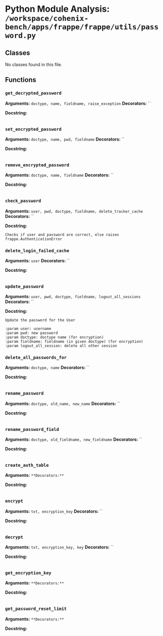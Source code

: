 # Python Module Analysis: `/workspace/cohenix-bench/apps/frappe/frappe/utils/password.py`

## Classes

No classes found in this file.


## Functions

### `get_decrypted_password`
**Arguments:** `doctype, name, fieldname, raise_exception`
**Decorators:** ``

**Docstring:**
```

```
### `set_encrypted_password`
**Arguments:** `doctype, name, pwd, fieldname`
**Decorators:** ``

**Docstring:**
```

```
### `remove_encrypted_password`
**Arguments:** `doctype, name, fieldname`
**Decorators:** ``

**Docstring:**
```

```
### `check_password`
**Arguments:** `user, pwd, doctype, fieldname, delete_tracker_cache`
**Decorators:** ``

**Docstring:**
```
Checks if user and password are correct, else raises frappe.AuthenticationError
```
### `delete_login_failed_cache`
**Arguments:** `user`
**Decorators:** ``

**Docstring:**
```

```
### `update_password`
**Arguments:** `user, pwd, doctype, fieldname, logout_all_sessions`
**Decorators:** ``

**Docstring:**
```
Update the password for the User

:param user: username
:param pwd: new password
:param doctype: doctype name (for encryption)
:param fieldname: fieldname (in given doctype) (for encryption)
:param logout_all_session: delete all other session
```
### `delete_all_passwords_for`
**Arguments:** `doctype, name`
**Decorators:** ``

**Docstring:**
```

```
### `rename_password`
**Arguments:** `doctype, old_name, new_name`
**Decorators:** ``

**Docstring:**
```

```
### `rename_password_field`
**Arguments:** `doctype, old_fieldname, new_fieldname`
**Decorators:** ``

**Docstring:**
```

```
### `create_auth_table`
**Arguments:** ``
**Decorators:** ``

**Docstring:**
```

```
### `encrypt`
**Arguments:** `txt, encryption_key`
**Decorators:** ``

**Docstring:**
```

```
### `decrypt`
**Arguments:** `txt, encryption_key, key`
**Decorators:** ``

**Docstring:**
```

```
### `get_encryption_key`
**Arguments:** ``
**Decorators:** ``

**Docstring:**
```

```
### `get_password_reset_limit`
**Arguments:** ``
**Decorators:** ``

**Docstring:**
```

```

